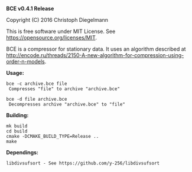 **BCE v0.4.1 Release**

Copyright (C) 2016  Christoph Diegelmann

This is free software under MIT License. See https://opensource.org/licenses/MIT.

BCE is a compressor for stationary data. It uses an algorithm described at http://encode.ru/threads/2150-A-new-algorithm-for-compression-using-order-n-models.

**Usage:**

    bce -c archive.bce file
     Compresses "file" to archive "archive.bce"

    bce -d file archive.bce
     Decompresses archive "archive.bce" to "file"

**Building:**

    mk build
    cd build
    cmake -DCMAKE_BUILD_TYPE=Release ..
    make

**Dependings:**

    libdivsufsort - See https://github.com/y-256/libdivsufsort
